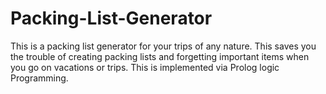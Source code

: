# Packing-List-Generator
This is a packing list generator for your trips of any nature. This saves you the trouble of creating packing lists and forgetting important items when you go on vacations or trips. This is implemented via Prolog logic Programming.
